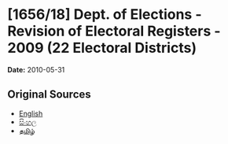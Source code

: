 # [1656/18] Dept. of Elections - Revision of Electoral Registers - 2009 (22 Electoral Districts)

**Date:** 2010-05-31

## Original Sources

- [English](https://documents.gov.lk/view/extra-gazettes/2010/5/1656-18_E.pdf)
- [සිංහල](https://documents.gov.lk/view/extra-gazettes/2010/5/1656-18_S.pdf)
- [தமிழ்](https://documents.gov.lk/view/extra-gazettes/2010/5/1656-18_T.pdf)
